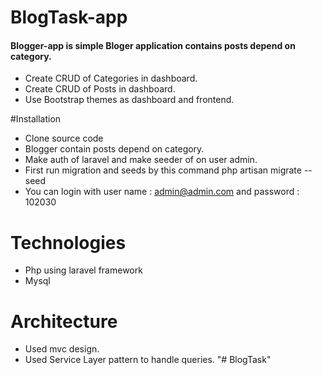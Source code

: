 # BlogTask-app
#### Blogger-app is simple Bloger application contains posts depend on category.

 * Create CRUD of Categories in dashboard.
 * Create CRUD of Posts in dashboard.
 * Use Bootstrap themes as dashboard and frontend.
 
#Installation
 * Clone source code 
 * Blogger contain posts depend on category.
 * Make auth of laravel and make seeder of on user admin.
 * First run migration and seeds by this command php artisan migrate --seed
 * You can login with user name : admin@admin.com
 and password : 102030

# Technologies
 * Php using laravel framework
 * Mysql

# Architecture
 * Used mvc design.
 * Used Service Layer pattern to handle queries.
"# BlogTask" 
